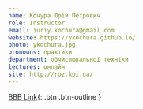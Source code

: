 ```yaml
---
name: Кочура Юрій Петрович
role: Instructor
email: iuriy.kochura@gmail.com
website: https://ykochura.github.io/
photo: ykochura.jpg
pronouns: практики
department: обчислювальної техніки
lectures: онлайн
site: http://roz.kpi.ua/
---
```


[BBB Link](https://bbb.comsys.kpi.ua/b/yur-epq-or2-crj){: .btn .btn-outline }

